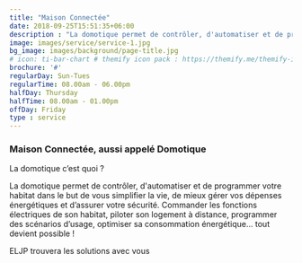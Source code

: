 ```yaml
---
title: "Maison Connectée"
date: 2018-09-25T15:51:35+06:00
description : "La domotique permet de contrôler, d'automatiser et de programmer votre habitat dans le but de vous simplifier la vie, de mieux gérer vos dépenses énergétiques et d’assurer votre sécurité. Commander les fonctions électriques de son habitat, piloter son logement à distance, programmer des scénarios d’usage, optimiser sa consommation énergétique… tout devient possible !"
image: images/service/service-1.jpg
bg_image: images/background/page-title.jpg
# icon: ti-bar-chart # themify icon pack : https://themify.me/themify-icons
brochure: '#'
regularDay: Sun-Tues
regularTime: 08.00am - 06.00pm
halfDay: Thursday
halfTime: 08.00am - 01.00pm
offDay: Friday
type : service
---
```


### Maison Connectée, aussi appelé Domotique


La domotique c’est quoi ?

La domotique permet de contrôler, d'automatiser et de programmer votre habitat dans le but de vous simplifier la vie, de mieux gérer vos dépenses énergétiques et d’assurer votre sécurité. Commander les fonctions électriques de son habitat, piloter son logement à distance, programmer des scénarios d’usage, optimiser sa consommation énergétique… tout devient possible !

ELJP trouvera les solutions avec vous
